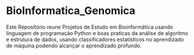 # BioInformatica_Genomica
Este Reposítório reune Projetos de Estudo em Bioinformática usando linguagem de programação Python e boas praticas da análise de algoritmo e estrutura de dados, usando classificadores estatísticos no aprendizado de máquina podendo alcançar o aprendizado profundo.

